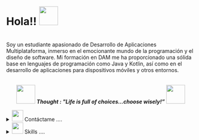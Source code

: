 # Hola!! <img src="https://media.giphy.com/media/hVa6t0WpoDOk7Pxb7l/giphy.gif" width="50">
<br/>
Soy un estudiante apasionado de Desarrollo de Aplicaciones Multiplataforma, inmerso en el emocionante mundo de la programación y el diseño de software. Mi formación en DAM me ha proporcionado una sólida base en lenguajes de programación como Java y Kotlin, así como en el desarrollo de aplicaciones para dispositivos móviles y otros entornos.<br/>
<br/>
<p align="center">
<img src="https://media.giphy.com/media/gH3LO09IOiZIqePwv9/giphy.gif" width="50" /> <b><i align="center">Thought : "Life is full of choices…choose wisely!”</i></b> <img src="https://media.giphy.com/media/qjqUcgIyRjsl2/giphy.gif" width="50" />
</p>

<!-- contact me -->
<details>
 <summary><img src="https://media.giphy.com/media/iY8CRBdQXODJSCERIr/giphy.gif" width="30px">&nbsp;Contáctame  ....</summary>
<div>
  <samp>
    <h2 align="center">Puedes contactarme en:</h2>
    <p align="center">
      <br/>
      <a href="" target="blank"><img align="center"
         src="https://img.shields.io/badge/linkedin-%231DA1F2.svg?style=for-the-badge&logo=linkedin&logoColor=white"
         alt="azzar" height="30"/></a>
      <a href="mailto:xadriantristanx@gmail.com" target="blank"><img align="center"
         src="https://img.shields.io/badge/gmail-EA4335.svg?style=for-the-badge&logo=gmail&logoColor=white"
         alt="azzar" height="30"/></a>
    </p>
  <p align="center">
      <a href="" target="blank"><img align="center"
         src="https://img.shields.io/badge/instagram-%23E4405F.svg?style=for-the-badge&logo=Instagram&logoColor=white"
         alt="azzar" height="30"/></a>
      <a href="" target="blank"><img align="center"
         src="https://img.shields.io/badge/twitter-1DA1F2.svg?style=for-the-badge&logo=twitter&logoColor=white"
         alt="azzar" height="30"/></a>
      <br>
    </p>
  </samp>
</div>
</details>

<!-- Technologies -->
<details>
 <summary><img src="https://media.giphy.com/media/iY8CRBdQXODJSCERIr/giphy.gif" width="30px">&nbsp;Skills ....</summary>
 <div>
 <samp>
<p align="center">
  <a href="https://skillicons.dev">
    <img src="https://skillicons.dev/icons?i=java,git,kotlin,html,css,py,mysql" />
  </a>
</p>
 </samp> 
 </div>
 </details>
